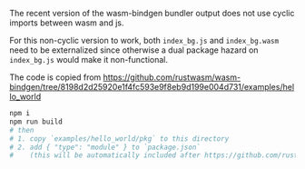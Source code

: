 The recent version of the wasm-bindgen bundler output does not use cyclic imports between wasm and js.

For this non-cyclic version to work, both `index_bg.js` and `index_bg.wasm` need to be externalized
since otherwise a dual package hazard on `index_bg.js` would make it non-functional.

The code is copied from https://github.com/rustwasm/wasm-bindgen/tree/8198d2d25920e1f4fc593e9f8eb9d199e004d731/examples/hello_world

```sh
npm i
npm run build
# then
# 1. copy `examples/hello_world/pkg` to this directory
# 2. add { "type": "module" } to `package.json`
#    (this will be automatically included after https://github.com/rustwasm/wasm-pack/pull/1061)
```
